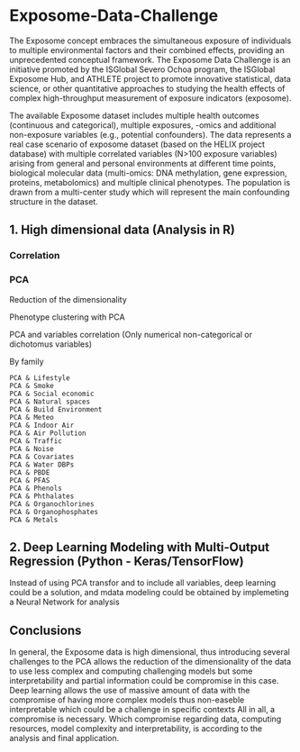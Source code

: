 # Exposome-Data-Challenge

The Exposome concept embraces the simultaneous exposure of individuals to multiple environmental factors and their combined effects, providing an unprecedented conceptual framework. The Exposome Data Challenge is an initiative promoted by the ISGlobal Severo Ochoa program, the ISGlobal Exposome Hub, and ATHLETE project to promote innovative statistical, data science, or other quantitative approaches to studying the health effects of complex high-throughput measurement of exposure indicators (exposome). 

The available Exposome dataset includes multiple health outcomes (continuous and categorical), multiple exposures, -omics and additional non-exposure variables (e.g., potential confounders). The data represents a real case scenario of exposome dataset (based on the HELIX project database) with multiple correlated variables (N>100 exposure variables) arising from general and personal environments at different time points, biological molecular data (multi-omics: DNA methylation, gene expression, proteins, metabolomics) and multiple clinical phenotypes. The population is drawn from a multi-center study which will represent the main confounding structure in the dataset.


## 1. High dimensional data (Analysis in R)

 
### Correlation

### PCA

Reduction of the dimensionality

Phenotype clustering with PCA

PCA and variables correlation (Only numerical non-categorical or dichotomus variables)

  By family
  
    PCA & Lifestyle
    PCA & Smoke
    PCA & Social economic
    PCA & Natural spaces
    PCA & Build Environment 
    PCA & Meteo
    PCA & Indoor Air
    PCA & Air Pollution
    PCA & Traffic
    PCA & Noise
    PCA & Covariates
    PCA & Water DBPs
    PCA & PBDE
    PCA & PFAS
    PCA & Phenols
    PCA & Phthalates
    PCA & Organochlorines
    PCA & Organophosphates
    PCA & Metals
 
## 2. Deep Learning Modeling with Multi-Output Regression (Python - Keras/TensorFlow)
Instead of using PCA transfor and to include all variables, deep learning could be a solution, and mdata modeling could be obtained by implemeting a Neural Network for analysis


## Conclusions
In general, the Exposome data is high dimensional, thus introducing several challenges to the 
PCA allows the reduction of the dimensionality of the data to use less complex and computing challenging models but some interpretability and partial information could be compromise in this case. 
Deep learning allows the use of massive amount of data with the compromise of having more complex models thus non-easeble interpretable which could be a challenge in specific contexts
All in all, a compromise is necessary. Which compromise regarding data, computing resources, model complexity and interpretability, is according to the analysis and final application.
